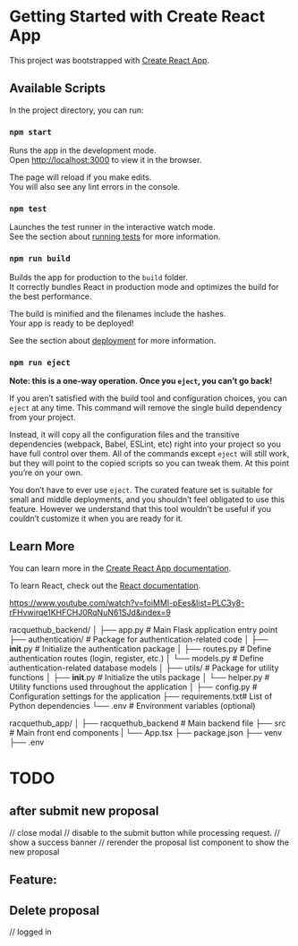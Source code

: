 # Getting Started with Create React App

This project was bootstrapped with [Create React App](https://github.com/facebook/create-react-app).

## Available Scripts

In the project directory, you can run:

### `npm start`

Runs the app in the development mode.\
Open [http://localhost:3000](http://localhost:3000) to view it in the browser.

The page will reload if you make edits.\
You will also see any lint errors in the console.

### `npm test`

Launches the test runner in the interactive watch mode.\
See the section about [running tests](https://facebook.github.io/create-react-app/docs/running-tests) for more information.

### `npm run build`

Builds the app for production to the `build` folder.\
It correctly bundles React in production mode and optimizes the build for the best performance.

The build is minified and the filenames include the hashes.\
Your app is ready to be deployed!

See the section about [deployment](https://facebook.github.io/create-react-app/docs/deployment) for more information.

### `npm run eject`

**Note: this is a one-way operation. Once you `eject`, you can’t go back!**

If you aren’t satisfied with the build tool and configuration choices, you can `eject` at any time. This command will remove the single build dependency from your project.

Instead, it will copy all the configuration files and the transitive dependencies (webpack, Babel, ESLint, etc) right into your project so you have full control over them. All of the commands except `eject` will still work, but they will point to the copied scripts so you can tweak them. At this point you’re on your own.

You don’t have to ever use `eject`. The curated feature set is suitable for small and middle deployments, and you shouldn’t feel obligated to use this feature. However we understand that this tool wouldn’t be useful if you couldn’t customize it when you are ready for it.

## Learn More

You can learn more in the [Create React App documentation](https://facebook.github.io/create-react-app/docs/getting-started).

To learn React, check out the [React documentation](https://reactjs.org/).

https://www.youtube.com/watch?v=foiMMI-pEes&list=PLC3y8-rFHvwirqe1KHFCHJ0RqNuN61SJd&index=9


racquethub_backend/
│
├── app.py          # Main Flask application entry point
├── authentication/ # Package for authentication-related code
│   ├── __init__.py # Initialize the authentication package
│   ├── routes.py   # Define authentication routes (login, register, etc.)
│   └── models.py   # Define authentication-related database models
│
├── utils/          # Package for utility functions
│   ├── __init__.py # Initialize the utils package
│   └── helper.py   # Utility functions used throughout the application
│
├── config.py       # Configuration settings for the application
├── requirements.txt# List of Python dependencies
└── .env            # Environment variables (optional)


racquethub_app/
│
├── racquethub_backend # Main backend file
├── src # Main front end components
|   └── App.tsx
├── package.json
├── venv
├── .env


# TODO 

## after submit new proposal

// close modal
// disable to the submit button while processing request.
// show a success banner 
// rerender the proposal list component to show the new proposal

## Feature: 

## Delete proposal
// logged in